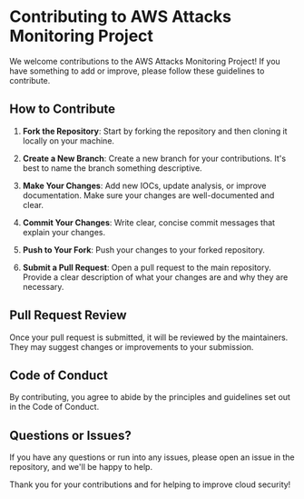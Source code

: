# Contributing to AWS Attacks Monitoring Project

We welcome contributions to the AWS Attacks Monitoring Project! If you have something to add or improve, please follow these guidelines to contribute.

## How to Contribute

1. **Fork the Repository**: Start by forking the repository and then cloning it locally on your machine.

2. **Create a New Branch**: Create a new branch for your contributions. It's best to name the branch something descriptive.

3. **Make Your Changes**: Add new IOCs, update analysis, or improve documentation. Make sure your changes are well-documented and clear.

4. **Commit Your Changes**: Write clear, concise commit messages that explain your changes.

5. **Push to Your Fork**: Push your changes to your forked repository.

6. **Submit a Pull Request**: Open a pull request to the main repository. Provide a clear description of what your changes are and why they are necessary.

## Pull Request Review

Once your pull request is submitted, it will be reviewed by the maintainers. They may suggest changes or improvements to your submission.

## Code of Conduct

By contributing, you agree to abide by the principles and guidelines set out in the Code of Conduct.

## Questions or Issues?

If you have any questions or run into any issues, please open an issue in the repository, and we'll be happy to help.

Thank you for your contributions and for helping to improve cloud security!

